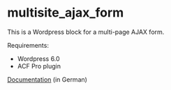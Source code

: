 # multisite_ajax_form

This is a Wordpress block for a multi-page AJAX form. 

Requirements:
- Wordpress 6.0
- ACF Pro plugin

[Documentation](https://ulrich.digital/acf-formular-per-ajax-verarbeiten/) (in German)
